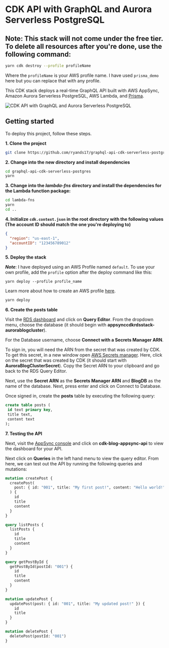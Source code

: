 # CDK API with GraphQL and Aurora Serverless PostgreSQL

## Note: This stack will not come under the free tier. To delete all resources after you're done, use the following command:

```sh
yarn cdk destroy --profile profileName
```

Where the `profileName` is your AWS profile name. I have used `prisma_demo` here but you can replace that with any profile.

This CDK stack deploys a real-time GraphQL API built with AWS AppSync, Amazon Aurora Serverless PostgreSQL, AWS Lambda, and [Prisma](https://www.prisma.io/).

![CDK API with GraphQL and Aurora Serverless PostgreSQL](header.jpg)

## Getting started

To deploy this project, follow these steps.

**1. Clone the project**

```sh
git clone https://github.com/ryands17/graphql-api-cdk-serverless-postgres.git
```

**2. Change into the new directory and install dependencies**

```sh
cd graphql-api-cdk-serverless-postgres
yarn
```

**3. Change into the _lambda-fns_ directory and install the dependencies for the Lambda function package:**

```sh
cd lambda-fns
yarn
cd ..
```

**4. Initialize `cdk.context.json` in the root directory with the following values (The account ID should match the one you're deploying to)**

```json
{
  "region": "us-east-1",
  "accountID": "123456789012"
}
```

**5. Deploy the stack**

__*Note*__: I have deployed using an AWS Profile named `default`. To use your own profile, add the `profile` option after the deploy command like this:

```
yarn deploy --profile profile_name
```

Learn more about how to create an AWS profile [here](https://docs.aws.amazon.com/cli/latest/userguide/cli-configure-quickstart.html).

```sh
yarn deploy
```

**6. Create the posts table**

Visit the [RDS dashboard](https://console.aws.amazon.com/rds/home) and click on **Query Editor**. From the dropdown menu, choose the database (it should begin with **appsynccdkrdsstack-aurorablogcluster**).

For the Database username, choose **Connect with a Secrets Manager ARN**.

To sign in, you will need the ARN from the secret that was created by CDK. To get this secret, in a new window open [AWS Secrets manager](https://console.aws.amazon.com/secretsmanager/home). Here, click on the secret that was created by CDK (it should start with **AuroraBlogClusterSecret**). Copy the Secret ARN to your clipboard and go back to the RDS Query Editor.

Next, use the **Secret ARN** as the **Secrets Manager ARN** and **BlogDB** as the name of the database. Next, press enter and click on Connect to Database.

Once signed in, create the **posts** table by executing the following query:

```sql
create table posts (
 id text primary key,
 title text,
 content text
);
```

**7. Testing the API**

Next, visit the [AppSync console](https://console.aws.amazon.com/appsync/home) and click on **cdk-blog-appsync-api** to view the dashboard for your API.

Next click on **Queries** in the left hand menu to view the query editor. From here, we can test out the API by running the following queries and mutations:

```graphql
mutation createPost {
  createPost(
    post: { id: "001", title: "My first post!", content: "Hello world!" }
  ) {
    id
    title
    content
  }
}

query listPosts {
  listPosts {
    id
    title
    content
  }
}

query getPostById {
  getPostById(postId: "001") {
    id
    title
    content
  }
}

mutation updatePost {
  updatePost(post: { id: "001", title: "My updated post!" }) {
    id
    title
  }
}

mutation deletePost {
  deletePost(postId: "001")
}
```
